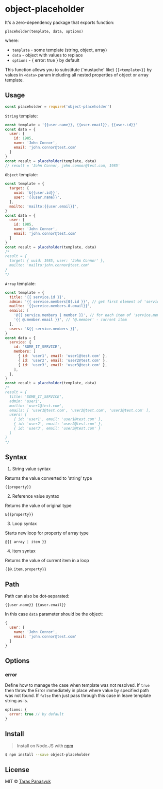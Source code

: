 # object-placeholder

It's a zero-dependency package that exports function:
```text
placeholder(template, data, options)
```
where:
- `template` - some template (string, object, array)
- `data` - object with values to replace
- `options` - { error: true } by default

This function allows you to substitute ('mustache' like) `{{<template>}}` by values in `<data>` param including all nested properties of object or array template.

## Usage

```javascript
const placeholder = require('object-placeholder')
```

`String` template:
```javascript
const template = '{{user.name}}, {{user.email}}, {{user.id}}'
const data = {
  user: {
    id: 1985,
    name: 'John Connor',
    email: 'john.connor@test.com'
  }
}
const result = placeholder(template, data)
// result = 'John Connor, john.connor@test.com, 1985'
```

`Object` template:
```javascript
const template = {
  target: {
    uuid: '&{{user.id}}',
    user: '{{user.name}}',
  },
  mailto: 'mailto:{{user.email}}',
}
const data = {
  user: {
    id: 1985,
    name: 'John Connor',
    email: 'john.connor@test.com'
  }
}
const result = placeholder(template, data)
/*
result = {
  target: { uuid: 1985, user: 'John Connor' },
  mailto: 'mailto:john.connor@test.com'
}
*/
```

`Array` template:
```javascript
const template = {
  title: '{{ service.id }}',
  admin: '{{ service.members[0].id }}', // get first element of 'service.members'
  mailto: '{{service.members.0.email}}',
  emails: [
    '@{{ service.members | member }}', // for each item of 'service.members'
    '{{ @.member.email }}', // '@.member' - current item
  ],
  users: '&{{ service.members }}',
}
const data = {
  service: {
    id: 'SOME_IT_SERVICE',
    members: [
      { id: 'user1', email: 'user1@test.com' },
      { id: 'user2', email: 'user2@test.com' },
      { id: 'user3', email: 'user3@test.com' },
    ],
  },
}
const result = placeholder(template, data)
/*
result = {
  title: 'SOME_IT_SERVICE',
  admin: 'user1',
  mailto: 'user1@test.com',
  emails: [ 'user1@test.com', 'user2@test.com', 'user3@test.com' ],
  users: [
    { id: 'user1', email: 'user1@test.com' },
    { id: 'user2', email: 'user2@test.com' },
    { id: 'user3', email: 'user3@test.com' }
  ]
}
*/
```

## Syntax

1. String value syntax

Returns the value converted to 'string' type
```text
{{property}}
```

2. Reference value syntax

Returns the value of original type
```text
&{{property}}
```

3. Loop syntax

Starts new loop for property of array type
```text
@{{ array | item }}
```

4. Item syntax

Returns the value of current item in a loop 
```text
{{@.item.property}}
```

## Path

Path can also be dot-separated:

```text
{{user.name}} {{user.email}} 
```

In this case `data` parameter should be the object:
```javascript
{
  user: {
    name: 'John Connor',
    email: 'john.connor@test.com'
  }
}
```

## Options

### error

Define how to manage the case when template was not resolved.
If `true` then throw the Error immediately in place where value by specified path was not found.
If `false` then just pass through this case in leave template string as is.

```javascript
options: {
  error: true // by default
}
```

## Install

> Install on Node.JS with [npm](https://www.npmjs.com/)

```bash
$ npm install --save object-placeholder
```

## License

MIT © [Taras Panasyuk](webdev.taras@gmail.com)
